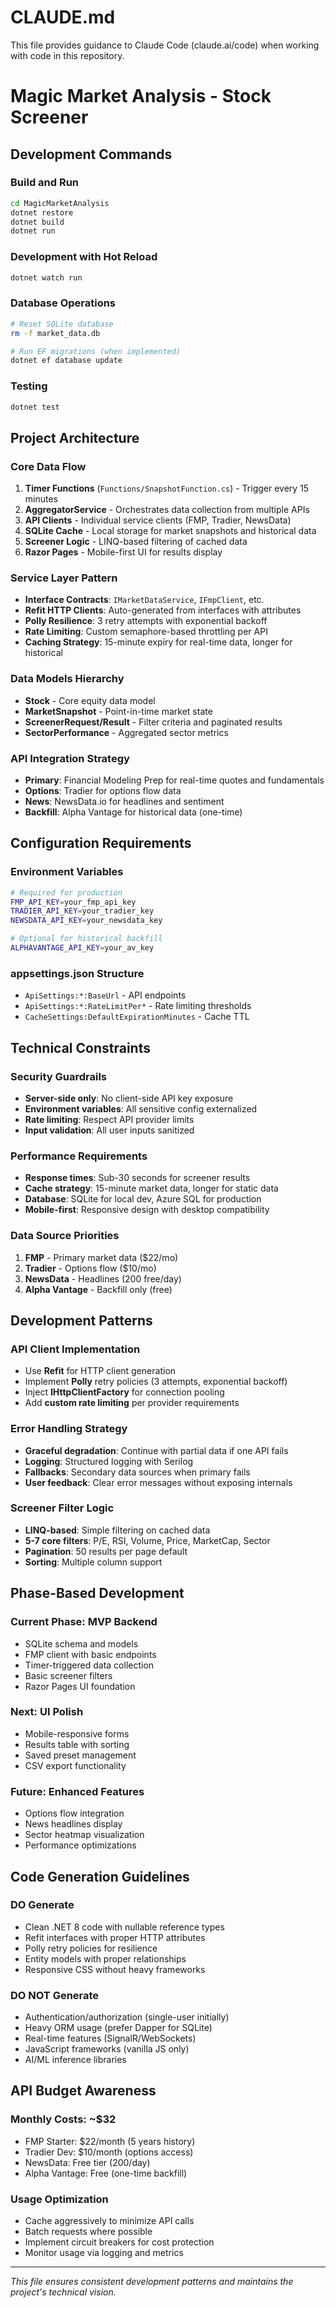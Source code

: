 # CLAUDE.md

This file provides guidance to Claude Code (claude.ai/code) when working with code in this repository.

# Magic Market Analysis - Stock Screener

## Development Commands

### Build and Run
```bash
cd MagicMarketAnalysis
dotnet restore
dotnet build
dotnet run
```

### Development with Hot Reload
```bash
dotnet watch run
```

### Database Operations
```bash
# Reset SQLite database
rm -f market_data.db

# Run EF migrations (when implemented)
dotnet ef database update
```

### Testing
```bash
dotnet test
```

## Project Architecture

### Core Data Flow
1. **Timer Functions** (`Functions/SnapshotFunction.cs`) - Trigger every 15 minutes
2. **AggregatorService** - Orchestrates data collection from multiple APIs
3. **API Clients** - Individual service clients (FMP, Tradier, NewsData)
4. **SQLite Cache** - Local storage for market snapshots and historical data
5. **Screener Logic** - LINQ-based filtering of cached data
6. **Razor Pages** - Mobile-first UI for results display

### Service Layer Pattern
- **Interface Contracts**: `IMarketDataService`, `IFmpClient`, etc.
- **Refit HTTP Clients**: Auto-generated from interfaces with attributes
- **Polly Resilience**: 3 retry attempts with exponential backoff
- **Rate Limiting**: Custom semaphore-based throttling per API
- **Caching Strategy**: 15-minute expiry for real-time data, longer for historical

### Data Models Hierarchy
- **Stock** - Core equity data model
- **MarketSnapshot** - Point-in-time market state
- **ScreenerRequest/Result** - Filter criteria and paginated results
- **SectorPerformance** - Aggregated sector metrics

### API Integration Strategy
- **Primary**: Financial Modeling Prep for real-time quotes and fundamentals
- **Options**: Tradier for options flow data
- **News**: NewsData.io for headlines and sentiment
- **Backfill**: Alpha Vantage for historical data (one-time)

## Configuration Requirements

### Environment Variables
```bash
# Required for production
FMP_API_KEY=your_fmp_api_key
TRADIER_API_KEY=your_tradier_key
NEWSDATA_API_KEY=your_newsdata_key

# Optional for historical backfill
ALPHAVANTAGE_API_KEY=your_av_key
```

### appsettings.json Structure
- `ApiSettings:*:BaseUrl` - API endpoints
- `ApiSettings:*:RateLimitPer*` - Rate limiting thresholds
- `CacheSettings:DefaultExpirationMinutes` - Cache TTL

## Technical Constraints

### Security Guardrails
- **Server-side only**: No client-side API key exposure
- **Environment variables**: All sensitive config externalized
- **Rate limiting**: Respect API provider limits
- **Input validation**: All user inputs sanitized

### Performance Requirements
- **Response times**: Sub-30 seconds for screener results
- **Cache strategy**: 15-minute market data, longer for static data
- **Database**: SQLite for local dev, Azure SQL for production
- **Mobile-first**: Responsive design with desktop compatibility

### Data Source Priorities
1. **FMP** - Primary market data ($22/mo)
2. **Tradier** - Options flow ($10/mo)
3. **NewsData** - Headlines (200 free/day)
4. **Alpha Vantage** - Backfill only (free)

## Development Patterns

### API Client Implementation
- Use **Refit** for HTTP client generation
- Implement **Polly** retry policies (3 attempts, exponential backoff)
- Inject **IHttpClientFactory** for connection pooling
- Add **custom rate limiting** per provider requirements

### Error Handling Strategy
- **Graceful degradation**: Continue with partial data if one API fails
- **Logging**: Structured logging with Serilog
- **Fallbacks**: Secondary data sources when primary fails
- **User feedback**: Clear error messages without exposing internals

### Screener Filter Logic
- **LINQ-based**: Simple filtering on cached data
- **5-7 core filters**: P/E, RSI, Volume, Price, MarketCap, Sector
- **Pagination**: 50 results per page default
- **Sorting**: Multiple column support

## Phase-Based Development

### Current Phase: MVP Backend
- SQLite schema and models
- FMP client with basic endpoints
- Timer-triggered data collection
- Basic screener filters
- Razor Pages UI foundation

### Next: UI Polish
- Mobile-responsive forms
- Results table with sorting
- Saved preset management
- CSV export functionality

### Future: Enhanced Features
- Options flow integration
- News headlines display
- Sector heatmap visualization
- Performance optimizations

## Code Generation Guidelines

### DO Generate
- Clean .NET 8 code with nullable reference types
- Refit interfaces with proper HTTP attributes
- Polly retry policies for resilience
- Entity models with proper relationships
- Responsive CSS without heavy frameworks

### DO NOT Generate
- Authentication/authorization (single-user initially)
- Heavy ORM usage (prefer Dapper for SQLite)
- Real-time features (SignalR/WebSockets)
- JavaScript frameworks (vanilla JS only)
- AI/ML inference libraries

## API Budget Awareness

### Monthly Costs: ~$32
- FMP Starter: $22/month (5 years history)
- Tradier Dev: $10/month (options access)
- NewsData: Free tier (200/day)
- Alpha Vantage: Free (one-time backfill)

### Usage Optimization
- Cache aggressively to minimize API calls
- Batch requests where possible
- Implement circuit breakers for cost protection
- Monitor usage via logging and metrics

---

*This file ensures consistent development patterns and maintains the project's technical vision.*
